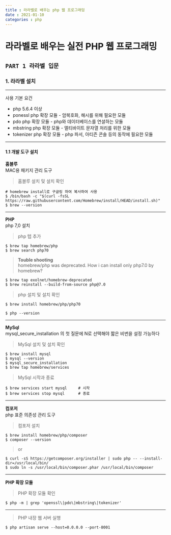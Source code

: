 ```yaml
---
title : 라라벨로 배우는 php 웹 프로그래밍
date : 2021-01-10
categories : php
---
```


# 라라벨로 배우는 실전 PHP 웹 프로그래밍

## `PART 1 라라벨 입문`

### 1. 라라벨 설치

---

사용 기본 요건
+ php 5.6.4 이상
+ ponessl php 확장 모듈 - 암복호화, 해시를 위해 필요한 모듈
+ pdo php 확장 모듈 - php와 데이터베이스를 연셜하는 모듈
+ mbstring php 확장 모듈 - 멀티바이트 문자열 처리를 위한 모듈
+ tokenizer php 확장 모듈 - php 파서, 아티즌 콘솔 등의 동작에 필요한 모듈

---

#### 1.1 개발 도구 설치   

__홈블루__   
MAC용 패키지 관리 도구

> 홈블루 설치 및 설치 확인

```
# homebrew install로 구글링 하여 복사하여 사용
$ /bin/bash -c "$(curl -fsSL https://raw.githubusercontent.com/Homebrew/install/HEAD/install.sh)"
$ brew --version
```

---

__PHP__  
php 7,0 설치

> php 텝 추가

```
$ brew tap homebrew/php
$ brew search php70
```


> __Touble shooting__   
> homebrew/php was deprecated. How i can install only php7.0 by homebrew?

```
$ brew tap exolnet/homebrew-deprecated
$ brew reinstall --build-from-source php@7.0 
```

> php 설치 및 설치 확인

```
$ brew install homebrew/php/php70

$ php --version
```

---

__MySql__   
mysql_secure_installation 의 첫 질문에 N로 선택해야 짧은 비번을 설정 가능하다

> MySql 설치 및 설치 확인

```
$ brew install mysql
$ mysql --version
$ mysql_secure_installation
$ brew tap homebrew/services
```
> MySql 시작과 종료

```
$ brew services start mysql     # 시작
$ brew services stop mysql      # 종료
```

---

__컴포저__   
php 표준 의존성 관리 도구

> 컴포저 설치

```
$ brew install homebrew/php/composer
$ composer --version
```
> or

```
$ curl -sS https://getcomposer.org/installer | sudo php -- --install-dir=/usr/local/bin/ 
$ sudo ln -s /usr/local/bin/composer.phar /usr/local/bin/composer
```

---

__PHP 확장 모듈__

> PHP 확장 모듈 확인

```
$ php -m | grep 'openssl\|pdo\|mbstring\|tokenizer'
```

---

> PHP 내장 웹 서버 실행 

```
$ php artisan serve --host=0.0.0.0 --port-8001
```




